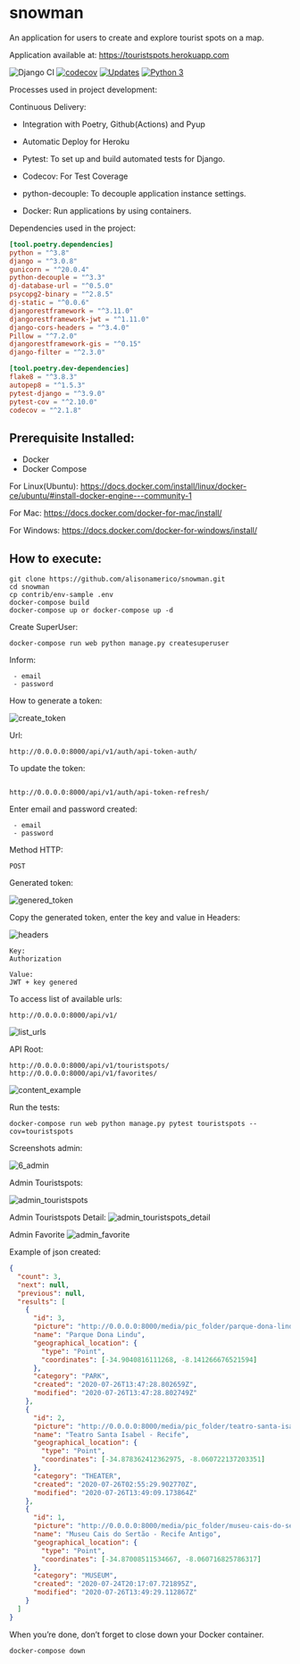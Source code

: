 # snowman

An application for users to create and explore tourist spots on a map.

Application available at: https://touristspots.herokuapp.com

![Django CI](https://github.com/alisonamerico/snowman/workflows/Django%20CI/badge.svg)
[![codecov](https://codecov.io/gh/alisonamerico/snowman/branch/master/graph/badge.svg)](https://codecov.io/gh/alisonamerico/snowman)
[![Updates](https://pyup.io/repos/github/alisonamerico/snowman/shield.svg)](https://pyup.io/repos/github/alisonamerico/snowman/)
[![Python 3](https://pyup.io/repos/github/alisonamerico/snowman/python-3-shield.svg)](https://pyup.io/repos/github/alisonamerico/snowman/)

Processes used in project development:

Continuous Delivery:

- Integration with Poetry, Github(Actions) and Pyup

- Automatic Deploy for Heroku

- Pytest: To set up and build automated tests for Django.

- Codecov: For Test Coverage

- python-decouple: To decouple application instance settings.

- Docker: Run applications by using containers.

Dependencies used in the project:

```toml
[tool.poetry.dependencies]
python = "^3.8"
django = "^3.0.8"
gunicorn = "^20.0.4"
python-decouple = "^3.3"
dj-database-url = "^0.5.0"
psycopg2-binary = "^2.8.5"
dj-static = "^0.0.6"
djangorestframework = "^3.11.0"
djangorestframework-jwt = "^1.11.0"
django-cors-headers = "^3.4.0"
Pillow = "^7.2.0"
djangorestframework-gis = "^0.15"
django-filter = "^2.3.0"

[tool.poetry.dev-dependencies]
flake8 = "^3.8.3"
autopep8 = "^1.5.3"
pytest-django = "^3.9.0"
pytest-cov = "^2.10.0"
codecov = "^2.1.8"
```

## Prerequisite Installed:

- Docker
- Docker Compose

For Linux(Ubuntu):
https://docs.docker.com/install/linux/docker-ce/ubuntu/#install-docker-engine---community-1

For Mac:
https://docs.docker.com/docker-for-mac/install/

For Windows:
https://docs.docker.com/docker-for-windows/install/

## How to execute:

```console
git clone https://github.com/alisonamerico/snowman.git
cd snowman
cp contrib/env-sample .env
docker-compose build
docker-compose up or docker-compose up -d
```

Create SuperUser:

```console
docker-compose run web python manage.py createsuperuser
```

Inform:

```console
 - email
 - password
```

How to generate a token:

![create_token](readme-images/1_create_token.png)

Url:

```console
http://0.0.0.0:8000/api/v1/auth/api-token-auth/
```

To update the token:

```console

http://0.0.0.0:8000/api/v1/auth/api-token-refresh/
```

Enter email and password created:

```console
 - email
 - password
```

Method HTTP:

```console
POST
```

Generated token:

![genered_token](readme-images/2_generated_token.png)

Copy the generated token, enter the key and value in Headers:

![headers](readme-images/3_headers.png)

```console
Key:
Authorization

Value:
JWT + key genered
```

To access list of available urls:

```console
http://0.0.0.0:8000/api/v1/
```

![list_urls](readme-images/4_list_urls.png)

API Root:

```console
http://0.0.0.0:8000/api/v1/touristspots/
http://0.0.0.0:8000/api/v1/favorites/
```

![content_example](readme-images/5_content_example.png)

Run the tests:

```console
docker-compose run web python manage.py pytest touristspots --cov=touristspots
```

Screenshots admin:

![6_admin](readme-images/6_admin.png)

Admin Touristspots:

![admin_touristspots](readme-images/7_admin_touristspots.png)

Admin Touristspots Detail:
![admin_touristspots_detail](readme-images/8_admin_touristspots_detail.png)

Admin Favorite
![admin_favorite](readme-images/9_admin_favorite.png)

Example of json created:

```json
{
  "count": 3,
  "next": null,
  "previous": null,
  "results": [
    {
      "id": 3,
      "picture": "http://0.0.0.0:8000/media/pic_folder/parque-dona-lindu.jpeg",
      "name": "Parque Dona Lindu",
      "geographical_location": {
        "type": "Point",
        "coordinates": [-34.9040816111268, -8.141266676521594]
      },
      "category": "PARK",
      "created": "2020-07-26T13:47:28.802659Z",
      "modified": "2020-07-26T13:47:28.802749Z"
    },
    {
      "id": 2,
      "picture": "http://0.0.0.0:8000/media/pic_folder/teatro-santa-isabel.jpeg",
      "name": "Teatro Santa Isabel - Recife",
      "geographical_location": {
        "type": "Point",
        "coordinates": [-34.878362412362975, -8.060722137203351]
      },
      "category": "THEATER",
      "created": "2020-07-26T02:55:29.902770Z",
      "modified": "2020-07-26T13:49:09.173864Z"
    },
    {
      "id": 1,
      "picture": "http://0.0.0.0:8000/media/pic_folder/museu-cais-do-sertao.jpeg",
      "name": "Museu Cais do Sertão - Recife Antigo",
      "geographical_location": {
        "type": "Point",
        "coordinates": [-34.87008511534667, -8.060716825786317]
      },
      "category": "MUSEUM",
      "created": "2020-07-24T20:17:07.721895Z",
      "modified": "2020-07-26T13:49:29.112867Z"
    }
  ]
}
```

When you’re done, don’t forget to close down your Docker container.

```console
docker-compose down
```
